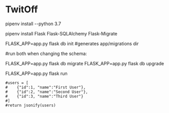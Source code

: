 # TwitOff
pipenv install --python 3.7

pipenv install Flask Flask-SQLAlchemy Flask-Migrate

FLASK_APP=app.py flask db init    #generates app/migrations dir

#run both when changing the schema:

FLASK_APP=app.py flask db migrate
FLASK_APP=app.py flask db upgrade

FLASK_APP=app.py flask run

    #users = [
    #    {"id":1, "name":"First User"},
    #    {"id":2, "name":"Second User"},
    #    {"id":3, "name":"Third User"}
    #]
    #return jsonify(users)